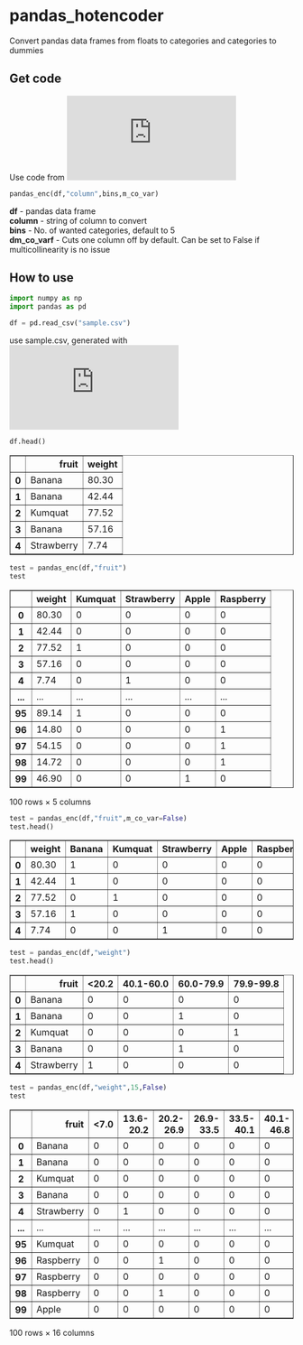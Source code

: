 # pandas_hotencoder
Convert pandas data frames from floats to categories and categories to dummies

## Get code 
Use code from ![pandas_hotencoder2.py](https://github.com/ambader/pandas_hotencoder/blob/main/pandas_hotencoder.py)

```python
pandas_enc(df,"column",bins,m_co_var)
```
<strong>df</strong> - pandas data frame\
<strong>column</strong> - string of column to convert\
<strong>bins</strong> - No. of wanted categories, default to 5\
<strong>dm_co_varf</strong> - Cuts one column off by default. Can be set to False if multicollinearity is no issue

## How to use

```python
import numpy as np
import pandas as pd

df = pd.read_csv("sample.csv")
```
use sample.csv, generated with ![make_sample.py](https://github.com/ambader/pandas_hotencoder/blob/main/make_sample.py)

```python
df.head()
```

<table border="1" class="dataframe">
  <thead>
    <tr style="text-align: right;">
      <th></th>
      <th>fruit</th>
      <th>weight</th>
    </tr>
  </thead>
  <tbody>
    <tr>
      <th>0</th>
      <td>Banana</td>
      <td>80.30</td>
    </tr>
    <tr>
      <th>1</th>
      <td>Banana</td>
      <td>42.44</td>
    </tr>
    <tr>
      <th>2</th>
      <td>Kumquat</td>
      <td>77.52</td>
    </tr>
    <tr>
      <th>3</th>
      <td>Banana</td>
      <td>57.16</td>
    </tr>
    <tr>
      <th>4</th>
      <td>Strawberry</td>
      <td>7.74</td>
    </tr>
  </tbody>
</table>
</div>




```python
test = pandas_enc(df,"fruit")
test
```

    
<table border="1" class="dataframe">
  <thead>
    <tr style="text-align: right;">
      <th></th>
      <th>weight</th>
      <th>Kumquat</th>
      <th>Strawberry</th>
      <th>Apple</th>
      <th>Raspberry</th>
    </tr>
  </thead>
  <tbody>
    <tr>
      <th>0</th>
      <td>80.30</td>
      <td>0</td>
      <td>0</td>
      <td>0</td>
      <td>0</td>
    </tr>
    <tr>
      <th>1</th>
      <td>42.44</td>
      <td>0</td>
      <td>0</td>
      <td>0</td>
      <td>0</td>
    </tr>
    <tr>
      <th>2</th>
      <td>77.52</td>
      <td>1</td>
      <td>0</td>
      <td>0</td>
      <td>0</td>
    </tr>
    <tr>
      <th>3</th>
      <td>57.16</td>
      <td>0</td>
      <td>0</td>
      <td>0</td>
      <td>0</td>
    </tr>
    <tr>
      <th>4</th>
      <td>7.74</td>
      <td>0</td>
      <td>1</td>
      <td>0</td>
      <td>0</td>
    </tr>
    <tr>
      <th>...</th>
      <td>...</td>
      <td>...</td>
      <td>...</td>
      <td>...</td>
      <td>...</td>
    </tr>
    <tr>
      <th>95</th>
      <td>89.14</td>
      <td>1</td>
      <td>0</td>
      <td>0</td>
      <td>0</td>
    </tr>
    <tr>
      <th>96</th>
      <td>14.80</td>
      <td>0</td>
      <td>0</td>
      <td>0</td>
      <td>1</td>
    </tr>
    <tr>
      <th>97</th>
      <td>54.15</td>
      <td>0</td>
      <td>0</td>
      <td>0</td>
      <td>1</td>
    </tr>
    <tr>
      <th>98</th>
      <td>14.72</td>
      <td>0</td>
      <td>0</td>
      <td>0</td>
      <td>1</td>
    </tr>
    <tr>
      <th>99</th>
      <td>46.90</td>
      <td>0</td>
      <td>0</td>
      <td>1</td>
      <td>0</td>
    </tr>
  </tbody>
</table>
<p>100 rows × 5 columns</p>
</div>




```python
test = pandas_enc(df,"fruit",m_co_var=False)
test.head()
```

<table border="1" class="dataframe">
  <thead>
    <tr style="text-align: right;">
      <th></th>
      <th>weight</th>
      <th>Banana</th>
      <th>Kumquat</th>
      <th>Strawberry</th>
      <th>Apple</th>
      <th>Raspberry</th>
    </tr>
  </thead>
  <tbody>
    <tr>
      <th>0</th>
      <td>80.30</td>
      <td>1</td>
      <td>0</td>
      <td>0</td>
      <td>0</td>
      <td>0</td>
    </tr>
    <tr>
      <th>1</th>
      <td>42.44</td>
      <td>1</td>
      <td>0</td>
      <td>0</td>
      <td>0</td>
      <td>0</td>
    </tr>
    <tr>
      <th>2</th>
      <td>77.52</td>
      <td>0</td>
      <td>1</td>
      <td>0</td>
      <td>0</td>
      <td>0</td>
    </tr>
    <tr>
      <th>3</th>
      <td>57.16</td>
      <td>1</td>
      <td>0</td>
      <td>0</td>
      <td>0</td>
      <td>0</td>
    </tr>
    <tr>
      <th>4</th>
      <td>7.74</td>
      <td>0</td>
      <td>0</td>
      <td>1</td>
      <td>0</td>
      <td>0</td>
    </tr>
  </tbody>
</table>
</div>




```python
test = pandas_enc(df,"weight")
test.head()
```

<table border="1" class="dataframe">
  <thead>
    <tr style="text-align: right;">
      <th></th>
      <th>fruit</th>
      <th>&lt;20.2</th>
      <th>40.1-60.0</th>
      <th>60.0-79.9</th>
      <th>79.9-99.8</th>
    </tr>
  </thead>
  <tbody>
    <tr>
      <th>0</th>
      <td>Banana</td>
      <td>0</td>
      <td>0</td>
      <td>0</td>
      <td>0</td>
    </tr>
    <tr>
      <th>1</th>
      <td>Banana</td>
      <td>0</td>
      <td>0</td>
      <td>1</td>
      <td>0</td>
    </tr>
    <tr>
      <th>2</th>
      <td>Kumquat</td>
      <td>0</td>
      <td>0</td>
      <td>0</td>
      <td>1</td>
    </tr>
    <tr>
      <th>3</th>
      <td>Banana</td>
      <td>0</td>
      <td>0</td>
      <td>1</td>
      <td>0</td>
    </tr>
    <tr>
      <th>4</th>
      <td>Strawberry</td>
      <td>1</td>
      <td>0</td>
      <td>0</td>
      <td>0</td>
    </tr>
  </tbody>
</table>
</div>




```python
test = pandas_enc(df,"weight",15,False)
test
```

<table border="1" class="dataframe">
  <thead>
    <tr style="text-align: right;">
      <th></th>
      <th>fruit</th>
      <th>&lt;7.0</th>
      <th>13.6-20.2</th>
      <th>20.2-26.9</th>
      <th>26.9-33.5</th>
      <th>33.5-40.1</th>
      <th>40.1-46.8</th>
      <th>46.8-53.4</th>
      <th>53.4-60.0</th>
      <th>60.0-66.7</th>
      <th>66.7-73.3</th>
      <th>73.3-79.9</th>
      <th>79.9-86.6</th>
      <th>86.6-93.2</th>
      <th>93.2-99.8</th>
      <th>&gt; 99.8</th>
    </tr>
  </thead>
  <tbody>
    <tr>
      <th>0</th>
      <td>Banana</td>
      <td>0</td>
      <td>0</td>
      <td>0</td>
      <td>0</td>
      <td>0</td>
      <td>0</td>
      <td>0</td>
      <td>0</td>
      <td>0</td>
      <td>0</td>
      <td>0</td>
      <td>0</td>
      <td>1</td>
      <td>0</td>
      <td>0</td>
    </tr>
    <tr>
      <th>1</th>
      <td>Banana</td>
      <td>0</td>
      <td>0</td>
      <td>0</td>
      <td>0</td>
      <td>0</td>
      <td>0</td>
      <td>1</td>
      <td>0</td>
      <td>0</td>
      <td>0</td>
      <td>0</td>
      <td>0</td>
      <td>0</td>
      <td>0</td>
      <td>0</td>
    </tr>
    <tr>
      <th>2</th>
      <td>Kumquat</td>
      <td>0</td>
      <td>0</td>
      <td>0</td>
      <td>0</td>
      <td>0</td>
      <td>0</td>
      <td>0</td>
      <td>0</td>
      <td>0</td>
      <td>0</td>
      <td>0</td>
      <td>1</td>
      <td>0</td>
      <td>0</td>
      <td>0</td>
    </tr>
    <tr>
      <th>3</th>
      <td>Banana</td>
      <td>0</td>
      <td>0</td>
      <td>0</td>
      <td>0</td>
      <td>0</td>
      <td>0</td>
      <td>0</td>
      <td>0</td>
      <td>1</td>
      <td>0</td>
      <td>0</td>
      <td>0</td>
      <td>0</td>
      <td>0</td>
      <td>0</td>
    </tr>
    <tr>
      <th>4</th>
      <td>Strawberry</td>
      <td>0</td>
      <td>1</td>
      <td>0</td>
      <td>0</td>
      <td>0</td>
      <td>0</td>
      <td>0</td>
      <td>0</td>
      <td>0</td>
      <td>0</td>
      <td>0</td>
      <td>0</td>
      <td>0</td>
      <td>0</td>
      <td>0</td>
    </tr>
    <tr>
      <th>...</th>
      <td>...</td>
      <td>...</td>
      <td>...</td>
      <td>...</td>
      <td>...</td>
      <td>...</td>
      <td>...</td>
      <td>...</td>
      <td>...</td>
      <td>...</td>
      <td>...</td>
      <td>...</td>
      <td>...</td>
      <td>...</td>
      <td>...</td>
      <td>...</td>
    </tr>
    <tr>
      <th>95</th>
      <td>Kumquat</td>
      <td>0</td>
      <td>0</td>
      <td>0</td>
      <td>0</td>
      <td>0</td>
      <td>0</td>
      <td>0</td>
      <td>0</td>
      <td>0</td>
      <td>0</td>
      <td>0</td>
      <td>0</td>
      <td>0</td>
      <td>1</td>
      <td>0</td>
    </tr>
    <tr>
      <th>96</th>
      <td>Raspberry</td>
      <td>0</td>
      <td>0</td>
      <td>1</td>
      <td>0</td>
      <td>0</td>
      <td>0</td>
      <td>0</td>
      <td>0</td>
      <td>0</td>
      <td>0</td>
      <td>0</td>
      <td>0</td>
      <td>0</td>
      <td>0</td>
      <td>0</td>
    </tr>
    <tr>
      <th>97</th>
      <td>Raspberry</td>
      <td>0</td>
      <td>0</td>
      <td>0</td>
      <td>0</td>
      <td>0</td>
      <td>0</td>
      <td>0</td>
      <td>0</td>
      <td>1</td>
      <td>0</td>
      <td>0</td>
      <td>0</td>
      <td>0</td>
      <td>0</td>
      <td>0</td>
    </tr>
    <tr>
      <th>98</th>
      <td>Raspberry</td>
      <td>0</td>
      <td>0</td>
      <td>1</td>
      <td>0</td>
      <td>0</td>
      <td>0</td>
      <td>0</td>
      <td>0</td>
      <td>0</td>
      <td>0</td>
      <td>0</td>
      <td>0</td>
      <td>0</td>
      <td>0</td>
      <td>0</td>
    </tr>
    <tr>
      <th>99</th>
      <td>Apple</td>
      <td>0</td>
      <td>0</td>
      <td>0</td>
      <td>0</td>
      <td>0</td>
      <td>0</td>
      <td>0</td>
      <td>1</td>
      <td>0</td>
      <td>0</td>
      <td>0</td>
      <td>0</td>
      <td>0</td>
      <td>0</td>
      <td>0</td>
    </tr>
  </tbody>
</table>
<p>100 rows × 16 columns</p>
</div>


